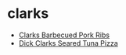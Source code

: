 # clarks

 * [Clarks Barbecued Pork Ribs](index/c/clarks-barbecued-pork-ribs-657.json)
 * [Dick Clarks Seared Tuna Pizza](index/d/dick-clarks-seared-tuna-pizza-108264.json)
